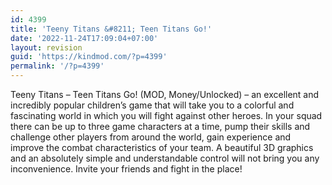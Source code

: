 ```yaml
---
id: 4399
title: 'Teeny Titans &#8211; Teen Titans Go!'
date: '2022-11-24T17:09:04+07:00'
layout: revision
guid: 'https://kindmod.com/?p=4399'
permalink: '/?p=4399'
---
```


Teeny Titans – Teen Titans Go! (MOD, Money/Unlocked) – an excellent and incredibly popular children’s game that will take you to a colorful and fascinating world in which you will fight against other heroes. In your squad there can be up to three game characters at a time, pump their skills and challenge other players from around the world, gain experience and improve the combat characteristics of your team. A beautiful 3D graphics and an absolutely simple and understandable control will not bring you any inconvenience. Invite your friends and fight in the place!